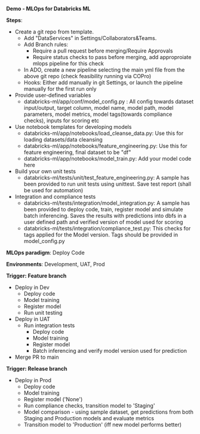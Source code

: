 **Demo - MLOps for Databricks ML**

**Steps**:
- Create a git repo from template. 
	- Add "DataServices" in Settings/Collaborators&Teams. 
	- Add Branch rules: 
		- Require a pull request before merging/Require Approvals 
		- Require status checks to pass before merging, add approproiate mlops pipeline for this check
	- In ADO, create a new pipeline selecting the main yml file from the above git repo (check feasibility running via COPro)
	- Hooks: Either add manually in git Settings, or launch the pipeline manually for the first run only
- Provide user-defined variables
    - databricks-ml/app/conf/model_config.py : All config towards dataset input/output, target column, model name, model path, model parameters, model metrics, model tags(towards compliance checks), inputs for scoring etc
- Use notebook templates for developing models
	- databricks-ml/app/notebooks/load_cleanse_data.py: Use this for loading datasets/data cleansing
	- databricks-ml/app/notebooks/feature_engineering.py: Use this for feature engineering, final dataset to be "df"
	- databricks-ml/app/notebooks/model_train.py: Add your model code here
- Build your own unit tests
	- databricks-ml/tests/unit/test_feature_engineering.py: A sample has been provided to run unit tests using unittest. Save test report (shall be used for automation)
- Integration and compliance tests
	- databricks-ml/tests/integration/model_integration.py: A sample has been provided to deploy code, train, register model and simulate batch inferencing. Saves the results with predictions into dbfs in a user defined path and verified version of model used for scoring
	- databricks-ml/tests/integration/compliance_test.py: This checks for tags applied for the Model version. Tags should be provided in model_config.py


**MLOps paradigm**: Deploy Code

**Environments**: Development, UAT, Prod 

**Trigger: Feature branch**
- Deploy in Dev
	- Deploy code
	- Model training
	- Register model
	- Run unit testing
- Deploy in UAT
	- Run integration tests
		- Deploy code
		- Model training 
		- Register model
		- Batch inferencing and verify model version used for prediction
- Merge PR to main

**Trigger: Release branch**
- Deploy in Prod
	- Deploy code
	- Model training
	- Register model ('None')
	- Run compliance checks, transition model to 'Staging'
	- Model comparison - using sample dataset, get predictions from both Staging and Production models and evaluate metrics
	- Transition model to 'Production' (iff new model performs better)
